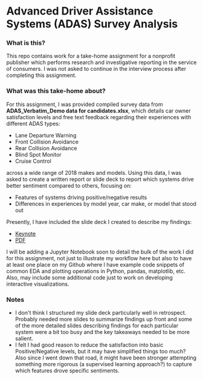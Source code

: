 # Advanced Driver Assistance Systems (ADAS) Survey Analysis

### What is this?

This repo contains work for a take-home assignment for a nonprofit publisher which performs research and investigative reporting in the service of consumers. I was not asked to continue in the interview process after completing this assignment.

### What was this take-home about?

For this assignment, I was provided compiled survey data from **ADAS_Verbatim_Demo data for candidates.xlsx**, which details car owner satisfaction levels and free text feedback regarding their experiences with different ADAS types:

* Lane Departure Warning
* Front Collision Avoidance
* Rear Collision Avoidance
* Blind Spot Monitor
* Cruise Control

across a wide range of 2018 makes and models. Using this data, I was asked to create a written report or slide deck to report which systems drive better sentiment compared to others, focusing on:

* Features of systems driving positive/negative results
* Differences in experiences by model year, car make, or model that stood out

Presently, I have included the slide deck I created to describe my findings:

* [Keynote](ADASSurveyAnalysis.key)
* [PDF](ADASSurveyAnalysis.pdf)

I will be adding a Jupyter Notebook soon to detail the bulk of the work I did for this assignment, not just to illustrate my workflow here but also to have at least one place on my Github where I have example code snippets of common EDA and plotting operations in Python, pandas, matplotlib, etc. Also, may include some additional code just to work on developing interactive visualizations.

### Notes

* I don't think I structured my slide deck particularly well in retrospect. Probably needed more slides to summarize findings up front and some of the more detailed slides describing findings for each particular system were a bit too busy and the key takeaways needed to be more salient.
* I felt I had good reason to reduce the satisfaction into basic Positive/Negative levels, but it may have simplified things too much? Also since I went down that road, it might have been stronger attempting something more rigorous (a supervised learning approach?) to capture which features drove specific sentiments.
